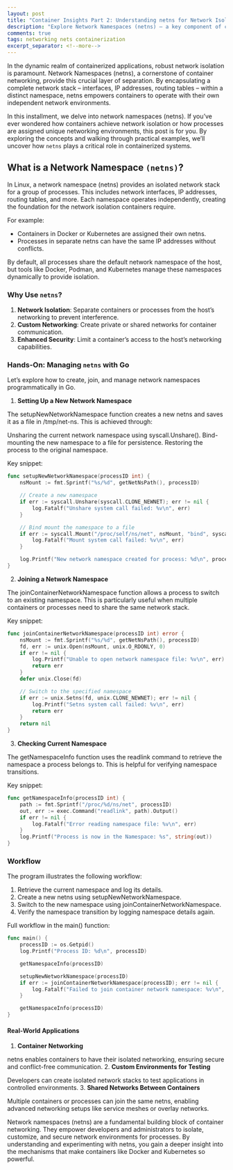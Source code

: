 ```yaml
---
layout: post
title: "Container Insights Part 2: Understanding netns for Network Isolation"
description: "Explore Network Namespaces (netns) – a key component of container networking. Learn how to create isolated network environments for your containers using Go code examples."
comments: true
tags: networking nets containerization
excerpt_separator: <!--more-->
---
```


In the dynamic realm of containerized applications, robust network isolation is paramount. Network Namespaces (netns), a cornerstone of container networking, provide this crucial layer of separation. By encapsulating a complete network stack – interfaces, IP addresses, routing tables – within a distinct namespace, netns empowers containers to operate with their own independent network environments.
<!--more-->

In this installment, we delve into network namespaces (netns). If you’ve ever wondered how containers achieve network isolation or how processes are assigned unique networking environments, this post is for you. By exploring the concepts and walking through practical examples, we’ll uncover how `netns` plays a critical role in containerized systems.

## What is a Network Namespace `(netns)`?

In Linux, a network namespace (netns) provides an isolated network stack for a group of processes. This includes network interfaces, IP addresses, routing tables, and more. Each namespace operates independently, creating the foundation for the network isolation containers require.

For example:

- Containers in Docker or Kubernetes are assigned their own netns.
- Processes in separate netns can have the same IP addresses without conflicts.

By default, all processes share the default network namespace of the host, but tools like Docker, Podman, and Kubernetes manage these namespaces dynamically to provide isolation.

### Why Use `netns`?

1. **Network Isolation**: Separate containers or processes from the host’s networking to prevent interference.
2. **Custom Networking**: Create private or shared networks for container communication.
3. **Enhanced Security**: Limit a container’s access to the host’s networking capabilities.

### Hands-On: Managing `netns` with Go

Let’s explore how to create, join, and manage network namespaces programmatically in Go.

1. **Setting Up a New Network Namespace**

The setupNewNetworkNamespace function creates a new netns and saves it as a file in /tmp/net-ns. This is achieved through:

Unsharing the current network namespace using syscall.Unshare().
Bind-mounting the new namespace to a file for persistence.
Restoring the process to the original namespace.

Key snippet:

```go
func setupNewNetworkNamespace(processID int) {
    nsMount := fmt.Sprintf("%s/%d", getNetNsPath(), processID)

    // Create a new namespace
    if err := syscall.Unshare(syscall.CLONE_NEWNET); err != nil {
        log.Fatalf("Unshare system call failed: %v\n", err)
    }

    // Bind mount the namespace to a file
    if err := syscall.Mount("/proc/self/ns/net", nsMount, "bind", syscall.MS_BIND, ""); err != nil {
        log.Fatalf("Mount system call failed: %v\n", err)
    }

    log.Printf("New network namespace created for process: %d\n", processID)
}
```

2. **Joining a Network Namespace**

The joinContainerNetworkNamespace function allows a process to switch to an existing namespace. This is particularly useful when multiple containers or processes need to share the same network stack.

Key snippet:

```go
func joinContainerNetworkNamespace(processID int) error {
    nsMount := fmt.Sprintf("%s/%d", getNetNsPath(), processID)
    fd, err := unix.Open(nsMount, unix.O_RDONLY, 0)
    if err != nil {
        log.Printf("Unable to open network namespace file: %v\n", err)
        return err
    }
    defer unix.Close(fd)

    // Switch to the specified namespace
    if err := unix.Setns(fd, unix.CLONE_NEWNET); err != nil {
        log.Printf("Setns system call failed: %v\n", err)
        return err
    }
    return nil
}
```

3. **Checking Current Namespace**

The getNamespaceInfo function uses the readlink command to retrieve the namespace a process belongs to. This is helpful for verifying namespace transitions.

Key snippet:

```go
func getNamespaceInfo(processID int) {
    path := fmt.Sprintf("/proc/%d/ns/net", processID)
    out, err := exec.Command("readlink", path).Output()
    if err != nil {
        log.Fatalf("Error reading namespace file: %v\n", err)
    }
    log.Printf("Process is now in the Namespace: %s", string(out))
}
```

### Workflow

The program illustrates the following workflow:

1. Retrieve the current namespace and log its details.
2. Create a new netns using setupNewNetworkNamespace.
3. Switch to the new namespace using joinContainerNetworkNamespace.
4. Verify the namespace transition by logging namespace details again.

Full workflow in the main() function:

```go
func main() {
    processID := os.Getpid()
    log.Printf("Process ID: %d\n", processID)

    getNamespaceInfo(processID)

    setupNewNetworkNamespace(processID)
    if err := joinContainerNetworkNamespace(processID); err != nil {
        log.Fatalf("Failed to join container network namespace: %v\n", err)
    }

    getNamespaceInfo(processID)
}
```

#### Real-World Applications

1. **Container Networking**

netns enables containers to have their isolated networking, ensuring secure and conflict-free communication.
2. **Custom Environments for Testing**

Developers can create isolated network stacks to test applications in controlled environments.
3. **Shared Networks Between Containers**

Multiple containers or processes can join the same netns, enabling advanced networking setups like service meshes or overlay networks.

Network namespaces (netns) are a fundamental building block of container networking. They empower developers and administrators to isolate, customize, and secure network environments for processes. By understanding and experimenting with netns, you gain a deeper insight into the mechanisms that make containers like Docker and Kubernetes so powerful.
